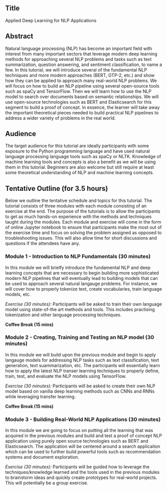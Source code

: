 ## Title
Applied Deep Learning for NLP Applications

## Abstract
Natural language processing (NLP) has become an important field with interest from many important sectors that leverage modern deep learning methods for approaching several NLP problems and tasks such as text summarization, question answering, and sentiment classification, to name a few. In this tutorial, we will introduce several of the fundamental NLP techniques and more modern approaches (BERT, GTP-2, etc.) and show how they can be applied to approach many real-world NLP problems. We will focus on how to build an NLP pipeline using several open-source tools such as spaCy and TensorFlow. Then we will learn how to use the NLP model to search over documents based on semantic relationships. We will use open-source technologies such as BERT and Elasticsearch for this segment to build a proof of concept. In essence, the learner will take away the important theoretical pieces needed to build practical NLP pipelines to address a wider variety of problems in the real world. 


## Audience
The target audience for this tutorial are ideally participants with some exposure to the Python programming language and have used natural language processing language tools such as spaCy or NLTK. Knowledge of machine learning tools and concepts is also a benefit as we will be using them in this tutorial. Beginners are also welcome but still require at least some theoretical understanding of NLP and machine learning concepts.

## Tentative Outline (for 3.5 hours)
Below we outline the tentative schedule and topics for this tutorial. The tutorial consists of three modules with each module consisting of an exercise at the end. The purpose of the tutorials is to allow the participants to get as much hands-on experience with the methods and techniques taught during the modules. Each module and exercise will come in the form of online Jupyter notebook to ensure that participants make the most out of the exercise time and focus on solving the problem assigned as opposed to troubleshooting issues. This will also allow time for short discussions and questions if the attendees have any. 

### Module 1 - Introduction to NLP Fundamentals (30 minutes)
In this module we will brielfy introduce the fundamental NLP and deep learning concepts that are necessary to begin building more sophisticated modern NLP pipelines that will eventually lead to building models that can be used to approach several natural langauge problems. For instance, we will cover how to properly tokenize text, create vocabularies, train language models, etc.

*Exercise (30 minutes):* Participants will be asked to train their own language model using state-of-the art methods and tools. This includes practising tokenization and other language processing techniques. 

**Coffee Break (15 mins)**

### Module 2 - Creating, Training and Testing an NLP model (30 minutes)
In this module we will build upon the previous module and begin to apply langauge models for addressing NLP tasks such as text classification, text generation, text suammarization, etc. The participants will essentially learn how to apply the latest NLP transer learning techniques to properly define, train, test, and evaluate the NLP models using TensorFlow.

*Exercise (30 minutes):* Participants will be asked to create their own NLP model based on vanilla deep learning methods such as CNNs and RNNs while leveraging transfer learning.  

**Coffee Break (15 mins)**

### Module 3 - Building Real-World NLP Applications (30 minutes)
In this module we are going to focus on putting all the learning that was acquired in the previous modules and build and test a proof of concept NLP application using purely open source technologies such as BERT and Elasticsearch. The application will be centered around a search applicaiton which can be used to further build powerful tools such as recommendation systems and document exploration.

*Exercise (30 minutes):* Participants will be guided how to leverage the techniques/knowledge learned and the tools used in the previous modules to brainstorm ideas and quickly create prototypes for real-world projects. This will potentially be a group exercise. 
